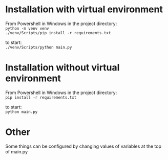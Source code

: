 # Installation with virtual environment
From Powershell in Windows in the project directory:  
```python -m venv venv```  
```./venv/Scripts/pip install -r requirements.txt```  

to start:  
```./venv/Scripts/python main.py```  
  
# Installation without virtual environment  
From Powershell in Windows in the project directory:  
```pip install -r requirements.txt```  

to start:  
```python main.py```
  
# Other  
Some things can be configured by changing values of variables at the top of main.py  

